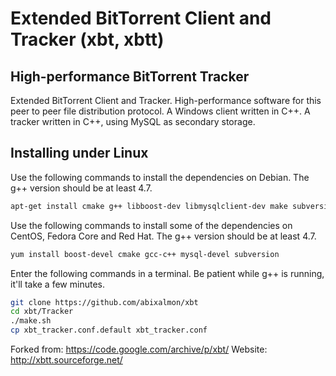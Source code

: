 # Extended BitTorrent Client and Tracker (xbt, xbtt)
## High-performance BitTorrent Tracker

Extended BitTorrent Client and Tracker. High-performance software for this peer to peer file distribution protocol. A Windows client written in C++. A tracker written in C++, using MySQL as secondary storage.

## Installing under Linux

Use the following commands to install the dependencies on Debian. The g++ version should be at least 4.7.

```bash
apt-get install cmake g++ libboost-dev libmysqlclient-dev make subversion zlib1g-dev
```

Use the following commands to install some of the dependencies on CentOS, Fedora Core and Red Hat. The g++ version should be at least 4.7.

```bash
yum install boost-devel cmake gcc-c++ mysql-devel subversion
```

Enter the following commands in a terminal. Be patient while g++ is running, it'll take a few minutes.

```bash
git clone https://github.com/abixalmon/xbt
cd xbt/Tracker
./make.sh
cp xbt_tracker.conf.default xbt_tracker.conf
```

Forked from: https://code.google.com/archive/p/xbt/
Website: http://xbtt.sourceforge.net/

